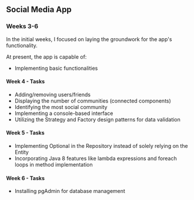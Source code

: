 ## Social Media App  
### Weeks 3-6

In the initial weeks, I focused on laying the groundwork for the app's functionality.

At present, the app is capable of:

- Implementing basic functionalities


#### Week 4 - Tasks  
- Adding/removing users/friends
- Displaying the number of communities (connected components)
- Identifying the most social community
- Implementing a console-based interface
- Utilizing the Strategy and Factory design patterns for data validation

#### Week 5 - Tasks  
- Implementing Optional in the Repository instead of solely relying on the Entity
- Incorporating Java 8 features like lambda expressions and foreach loops in method implementation

#### Week 6 - Tasks  
- Installing pgAdmin for database management
